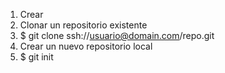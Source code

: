 
1. Crear
2. Clonar un repositorio existente
3. $ git clone ssh://usuario@domain.com/repo.git
4. Crear un nuevo repositorio local
5. $ git init